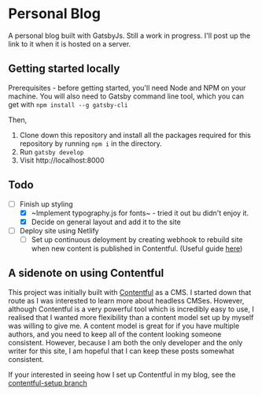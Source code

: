 # Personal Blog

A personal blog built with GatsbyJs. Still a work in progress. I'll post up the link to it when it is hosted on a server.

## Getting started locally

Prerequisites - before getting started, you'll need Node and NPM on your machine. You will also need to Gatsby command line tool, which you can get with `npm install --g gatsby-cli`

Then,
1. Clone down this repository and install all the packages required for this repository by running `npm i` in the directory.
2. Run `gatsby develop`
3. Visit http://localhost:8000

## Todo

- [ ] Finish up styling
  - [x] ~Implement typography.js for fonts~ - tried it out bu didn't enjoy it.
  - [x] Decide on general layout and add it to the site
- [ ] Deploy site using Netlify
  - [ ] Set up continuous deloyment by creating webhook to rebuild site when new content is published in Contentful. (Useful guide [here](https://www.halfelectronic.com/post/setting-up-gatsby-js-contentful-and-netlify/))

## A sidenote on using Contentful

This project was initially built with [Contentful](ttps://www.contentful.com) as a CMS. I started down that route as I was interested to learn more about headless CMSes. However, although Contentful is a very powerful tool which is incredibly easy to use, I realised that I wanted more flexibility than a content model set up by myself was willing to give me. A content model is great for if you have multiple authors, and you need to keep all of the content looking someone consistent. However, because I am both the only developer and the only writer for this site, I am hopeful that I can keep these posts somewhat consistent.

If your interested in seeing how I set up Contentful in my blog, see the [contentful-setup branch](https://github.com/lwkchan/personal-blog/tree/contentful-setup)